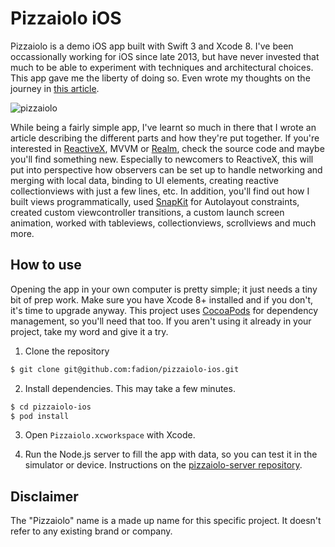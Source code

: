 # Pizzaiolo iOS

Pizzaiolo is a demo iOS app built with Swift 3 and Xcode 8. I've been occassionally working for iOS since late 2013, but have never invested that much to be able to experiment with techniques and architectural choices. This app gave me the liberty of doing so. Even wrote my thoughts on the journey in [this article](https://medium.com/@fadion/my-journey-in-developing-an-ios-app-3e012d370f5c).

![pizzaiolo](https://cloud.githubusercontent.com/assets/374519/24907143/31461114-1ebb-11e7-995c-3ad6113cc6e5.gif)

While being a fairly simple app, I've learnt so much in there that I wrote an article describing the different parts and how they're put together. If you're interested in [ReactiveX](https://github.com/ReactiveX/RxSwift), MVVM or [Realm](https://realm.io/), check the source code and maybe you'll find something new. Especially to newcomers to ReactiveX, this will put into perspective how observers can be set up to handle networking and merging with local data, binding to UI elements, creating reactive collectionviews with just a few lines, etc. In addition, you'll find out how I built views programmatically, used [SnapKit](http://snapkit.io/docs/) for Autolayout constraints, created custom viewcontroller transitions, a custom launch screen animation, worked with tableviews, collectionviews, scrollviews and much more.

## How to use

Opening the app in your own computer is pretty simple; it just needs a tiny bit of prep work. Make sure you have Xcode 8+ installed and if you don't, it's time to upgrade anyway. This project uses [CocoaPods](https://cocoapods.org/) for dependency management, so you'll need that too. If you aren't using it already in your project, take my word and give it a try.

1. Clone the repository

```bash
$ git clone git@github.com:fadion/pizzaiolo-ios.git
```

2. Install dependencies. This may take a few minutes.

```bash
$ cd pizzaiolo-ios
$ pod install
```

3. Open `Pizzaiolo.xcworkspace` with Xcode.

4. Run the Node.js server to fill the app with data, so you can test it in the simulator or device. Instructions on the [pizzaiolo-server repository](https://github.com/fadion/pizzaiolo-server). 

## Disclaimer

The "Pizzaiolo" name is a made up name for this specific project. It doesn't refer to any existing brand or company.
